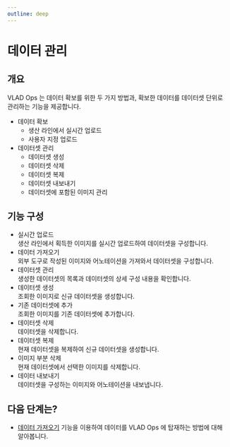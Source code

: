 ```yaml
---
outline: deep
---
```


# 데이터 관리

## 개요
VLAD Ops 는 데이터 확보를 위한 두 가지 방법과, 확보한 데이터를 데이터셋 단위로 관리하는 기능을 제공합니다.  
- 데이터 확보
  - 생산 라인에서 실시간 업로드
  - 사용자 지정 업로드
- 데이터셋 관리
  - 데이터셋 생성
  - 데이터셋 삭제
  - 데이터셋 복제
  - 데이터셋 내보내기
  - 데이터셋에 포함된 이미지 관리


## 기능 구성
- 실시간 업로드  
  생산 라인에서 획득한 이미지를 실시간 업로드하여 데이터셋을 구성합니다.
- 데이터 가져오기  
  외부 도구로 작성된 이미지와 어노테이션을 가져와서 데이터셋을 구성합니다.
- 데이터셋 관리  
  생성한 데이터셋의 목록과 데이터셋의 상세 구성 내용을 확인합니다.
- 데이터셋 생성  
  조회한 이미지로 신규 데이터셋을 생성합니다.
- 기존 데이터셋에 추가  
  조회한 이미지를 기존 데이터셋에 추가합니다.
- 데이터셋 삭제  
  데이터셋을 삭제합니다.
- 데이터셋 복제  
  현재 데이터셋을 복제하여 신규 데이터셋을 생성합니다.
- 이미지 부분 삭제  
  현재 데이터셋에서 선택한 이미지를 삭제합니다.
- 데이터 내보내기  
  데이터셋을 구성하는 이미지와 어노테이션을 내보냅니다.

## 다음 단계는?
- [데이터 가져오기](./dataset-import) 기능을 이용하여 데이터를 VLAD Ops 에 탑재하는 방법에 대해 알아봅니다.
